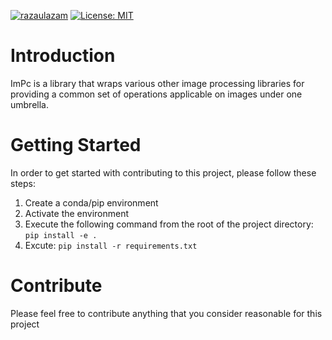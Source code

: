 [![razaulazam](https://circleci.com/gh/razaulazam/ImPc.svg?style=shield)](https://circleci.com/gh/razaulazam/ImPc) [![License: MIT](https://img.shields.io/badge/License-MIT-brightgreen.svg)](https://opensource.org/licenses/MIT)

# Introduction 
ImPc is a library that wraps various other image processing libraries for providing a common set of operations applicable on images under one umbrella.

# Getting Started
In order to get started with contributing to this project, please follow these steps:
1.	Create a conda/pip environment
2.	Activate the environment
3.	Execute the following command from the root of the project directory: `pip install -e .`
4.	Excute: `pip install -r requirements.txt`

# Contribute
Please feel free to contribute anything that you consider reasonable for this project
